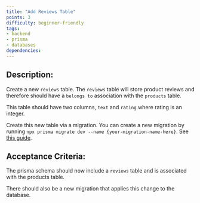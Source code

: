 ```yaml
---
title: "Add Reviews Table"
points: 3
difficulty: beginner-friendly
tags: 
- backend
- prisma
- databases
dependencies:
---
```


## Description:

Create a new `reviews` table. The `reviews` table will store product reviews and therefore should have a `belongs to` association with the `products` table.

This table should have two columns, `text` and `rating` where rating is an integer.

Create this new table via a migration. You can create a new migration by running `npx prisma migrate dev --name {your-migration-name-here}`. See [this guide](https://www.prisma.io/docs/guides/migrate/developing-with-prisma-migrate).

## Acceptance Criteria:

The prisma schema should now include a `reviews` table and is associated with the products table.

There should also be a new migration that applies this change to the database.
